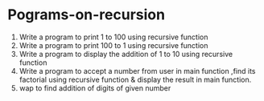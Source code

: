 # Pograms-on-recursion


1. Write a program to print 1 to 100 using recursive function<br>
2. Write a program to print 100 to 1 using recursive function<br>
3. Write a program to display the addition of 1 to 10 using recursive function<br>
4. Write a program to accept a number from user in main function ,find its factorial using recursive
function & display the result in main function.<br>
5. wap to find addition of digits of given number<br>
